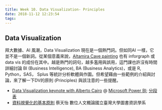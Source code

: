 ```yaml
---
title: Week 10. Data Visualization- Principles
date: 2018-11-12 12:23:54
tags:
---
```

## Data Visualization
拜大數據、AI 風潮，Data Visualization 現在是一個熱門詞。但如同AI 一樣，它並不是一個新詞。從某個意義來說，[Altamira Cave painting](https://en.wikipedia.org/wiki/Cave_of_Altamira) 也有 inforgraph 或 data vis 的成份在其中。越是熱門的詞句，越多濫用與誤用，這門課也許沒有時間詳細討論 BI (Business Intelligence), BA (Business Analytics)，或是 R, Python，SAS， Splus 等統計分析軟體與作圖。但希望藉由一些範例的介紹與討論，來了解一下DV的原則 (Principles) 與該注意的一些提醒。

* [Data Visualization keynote with Alberto Cairo](https://youtu.be/Ls9PFP_M87g) @ [Microsoft Power BI](https://powerbi.microsoft.com/en-us/); 	[分段表](https://drive.google.com/open?id=1Zlvs25ycb4HXkNF1MKtAwelxyp3Dk97-)
* [資料視覺化的基本原則](https://youtu.be/pOCpv9ryo-c) 蔡天怡 數位人文概論國立臺灣大學圖書資訊學系
